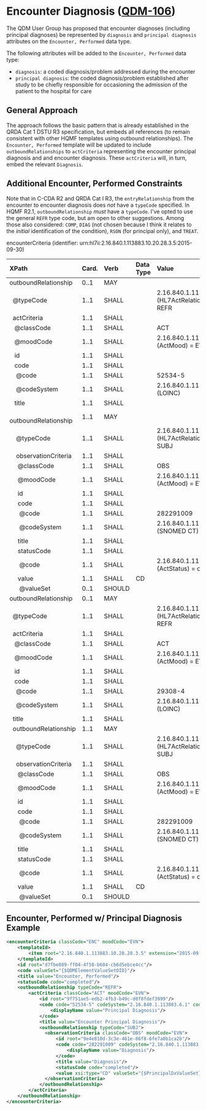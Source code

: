 Encounter Diagnosis ([QDM-106](http://jira.oncprojectracking.org/browse/QDM-106)\)
==================================================================================

The QDM User Group has proposed that encounter diagnoses (including principal diagnoses) be represented by `diagnosis` and `principal diagnosis` attributes on the `Encounter, Performed` data type.

The following attributes will be added to the `Encounter, Performed` data type:

-	`diagnosis`: a coded diagnosis/problem addressed during the encounter
-	`principal diagnosis`: the coded diagnosis/problem established after study to be chiefly responsible for occasioning the admission of the patient to the hospital for care

General Approach
----------------

The approach follows the basic pattern that is already established in the QRDA Cat 1 DSTU R3 specification, but embeds all references (to remain consistent with other HQMF templates using outbound relationships). The `Encounter, Performed` template will be updated to include `outboundRelationships` to `actCriteria` representing the encounter principal diagnosis and and encounter diagnosis. These `actCriteria` will, in turn, embed the relevant `Diagnosis`.

Additional Encounter, Performed Constraints
-------------------------------------------

Note that in C-CDA R2 and QRDA Cat I R3, the `entryRelationship` from the encounter to encounter diagnosis does *not* have a `typeCode` specified. In HQMF R2.1, `outboundRelationship` *must* have a `typeCode`. I've opted to use the general `REFR` type code, but am open to other suggestions. Among those also considered: `COMP`, `DIAG` (not chosen because I think it relates to the *initial* identification of the condition), `RSON` (for principal only), and `TREAT`.

encounterCriteria (identifier: urn:hl7ii:2.16.840.1.113883.10.20.28.3.5:2015-09-30)

| XPath                                      | Card. | Verb   | Data Type | Value                                                    | QDM Attribute          |
|:-------------------------------------------|:------|:-------|:----------|:---------------------------------------------------------|:-----------------------|
| outboundRelationship                       | 0..1  | MAY    |           |                                                          |                        |
| &nbsp; @typeCode                           | 1..1  | SHALL  |           | 2.16.840.1.113883.5.1002 (HL7ActRelationshipType) = REFR |                        |
| &nbsp; actCriteria                         | 1..1  | SHALL  |           |                                                          |                        |
| &nbsp;&nbsp; @classCode                    | 1..1  | SHALL  |           | ACT                                                      |                        |
| &nbsp;&nbsp; @moodCode                     | 1..1  | SHALL  |           | 2.16.840.1.113883.5.1001 (ActMood) = EVN                 |                        |
| &nbsp;&nbsp; id                            | 1..1  | SHALL  |           |                                                          |                        |
| &nbsp;&nbsp; code                          | 1..1  | SHALL  |           |                                                          |                        |
| &nbsp;&nbsp;&nbsp; @code                   | 1..1  | SHALL  |           | 52534-5                                                  |                        |
| &nbsp;&nbsp;&nbsp; @codeSystem             | 1..1  | SHALL  |           | 2.16.840.1.113883.6.1 (LOINC)                            |                        |
| &nbsp;&nbsp; title                         | 1..1  | SHALL  |           |                                                          |                        |
| &nbsp;&nbsp; outboundRelationship          | 1..1  | MAY    |           |                                                          |                        |
| &nbsp;&nbsp;&nbsp; @typeCode               | 1..1  | SHALL  |           | 2.16.840.1.113883.5.1002 (HL7ActRelationshipType) = SUBJ |                        |
| &nbsp;&nbsp;&nbsp; observationCriteria     | 1..1  | SHALL  |           |                                                          |                        |
| &nbsp;&nbsp;&nbsp;&nbsp; @classCode        | 1..1  | SHALL  |           | OBS                                                      |                        |
| &nbsp;&nbsp;&nbsp;&nbsp; @moodCode         | 1..1  | SHALL  |           | 2.16.840.1.113883.5.1001 (ActMood) = EVN                 |                        |
| &nbsp;&nbsp;&nbsp;&nbsp; id                | 1..1  | SHALL  |           |                                                          |                        |
| &nbsp;&nbsp;&nbsp;&nbsp; code              | 1..1  | SHALL  |           |                                                          |                        |
| &nbsp;&nbsp;&nbsp;&nbsp;&nbsp; @code       | 1..1  | SHALL  |           | 282291009                                                |                        |
| &nbsp;&nbsp;&nbsp;&nbsp;&nbsp; @codeSystem | 1..1  | SHALL  |           | 2.16.840.1.113883.6.96 (SNOMED CT)                       |                        |
| &nbsp;&nbsp;&nbsp;&nbsp; title             | 1..1  | SHALL  |           |                                                          |                        |
| &nbsp;&nbsp;&nbsp;&nbsp; statusCode        | 1..1  | SHALL  |           |                                                          |                        |
| &nbsp;&nbsp;&nbsp;&nbsp;&nbsp; @code       | 1..1  | SHALL  |           | 2.16.840.1.113883.5.14 (ActStatus) = completed           |                        |
| &nbsp;&nbsp;&nbsp;&nbsp; value             | 1..1  | SHALL  | CD        |                                                          | principal diagnosis    |
| &nbsp;&nbsp;&nbsp;&nbsp;&nbsp; @valueSet   | 0..1  | SHOULD |           |                                                          | {$PrincipalDxValueSet} |
| outboundRelationship                       | 0..1  | MAY    |           |                                                          |                        |
| &nbsp; @typeCode                           | 1..1  | SHALL  |           | 2.16.840.1.113883.5.1002 (HL7ActRelationshipType) = REFR |                        |
| &nbsp; actCriteria                         | 1..1  | SHALL  |           |                                                          |                        |
| &nbsp;&nbsp; @classCode                    | 1..1  | SHALL  |           | ACT                                                      |                        |
| &nbsp;&nbsp; @moodCode                     | 1..1  | SHALL  |           | 2.16.840.1.113883.5.1001 (ActMood) = EVN                 |                        |
| &nbsp;&nbsp; id                            | 1..1  | SHALL  |           |                                                          |                        |
| &nbsp;&nbsp; code                          | 1..1  | SHALL  |           |                                                          |                        |
| &nbsp;&nbsp;&nbsp; @code                   | 1..1  | SHALL  |           | 29308-4                                                  |                        |
| &nbsp;&nbsp;&nbsp; @codeSystem             | 1..1  | SHALL  |           | 2.16.840.1.113883.6.1 (LOINC)                            |                        |
| &nbsp;&nbsp;title                          | 1..1  | SHALL  |           |                                                          |                        |
| &nbsp;&nbsp;outboundRelationship           | 1..1  | MAY    |           |                                                          |                        |
| &nbsp;&nbsp;&nbsp; @typeCode               | 1..1  | SHALL  |           | 2.16.840.1.113883.5.1002 (HL7ActRelationshipType) = SUBJ |                        |
| &nbsp;&nbsp;&nbsp; observationCriteria     | 1..1  | SHALL  |           |                                                          |                        |
| &nbsp;&nbsp;&nbsp;&nbsp; @classCode        | 1..1  | SHALL  |           | OBS                                                      |                        |
| &nbsp;&nbsp;&nbsp;&nbsp; @moodCode         | 1..1  | SHALL  |           | 2.16.840.1.113883.5.1001 (ActMood) = EVN                 |                        |
| &nbsp;&nbsp;&nbsp;&nbsp; id                | 1..1  | SHALL  |           |                                                          |                        |
| &nbsp;&nbsp;&nbsp;&nbsp; code              | 1..1  | SHALL  |           |                                                          |                        |
| &nbsp;&nbsp;&nbsp;&nbsp;&nbsp; @code       | 1..1  | SHALL  |           | 282291009                                                |                        |
| &nbsp;&nbsp;&nbsp;&nbsp;&nbsp; @codeSystem | 1..1  | SHALL  |           | 2.16.840.1.113883.6.96 (SNOMED CT)                       |                        |
| &nbsp;&nbsp;&nbsp;&nbsp; title             | 1..1  | SHALL  |           |                                                          |                        |
| &nbsp;&nbsp;&nbsp;&nbsp; statusCode        | 1..1  | SHALL  |           |                                                          |                        |
| &nbsp;&nbsp;&nbsp;&nbsp;&nbsp; @code       | 1..1  | SHALL  |           | 2.16.840.1.113883.5.14 (ActStatus) = completed           |                        |
| &nbsp;&nbsp;&nbsp;&nbsp; value             | 1..1  | SHALL  | CD        |                                                          | diagnosis              |
| &nbsp;&nbsp;&nbsp;&nbsp;&nbsp; @valueSet   | 0..1  | SHOULD |           |                                                          | {$DxValueSet}          |

Encounter, Performed w/ Principal Diagnosis Example
---------------------------------------------------

```xml
<encounterCriteria classCode="ENC" moodCode="EVN">
    <templateId>
        <item root="2.16.840.1.113883.10.20.28.3.5" extension="2015-09-30"/>
    </templateId>
    <id root="d7fbe089-ff04-4f58-b604-cb6d5ebce4cc"/>
    <code valueSet="{$QDMElementValueSetOID}"/>
    <title value="Encounter, Performed"/>
    <statusCode code="completed"/>
    <outboundRelationship typeCode="REFR">
        <actCriteria classCode="ACT" moodCode="EVN">
            <id root="9f751ae5-edb2-4fb3-b49c-d0f0fdef3999"/>
            <code code="52534-5" codeSystem="2.16.840.1.113883.6.1" codeSystemName="LOINC">
                <displayName value="Principal Diagnosis"/>
            </code>
            <title value="Encounter Principal Diagnosis"/>
            <outboundRelationship typeCode="SUBJ">
              <observationCriteria classCode="OBS" moodCode="EVN">
                  <id root="9e4e810d-3c3e-461e-86f8-6fe7a0b1ca2b"/>
                  <code code="282291009" codeSystem="2.16.840.1.113883.6.96" codeSystemName="SNOMED CT">
                      <displayName value="Diagnosis"/>
                  </code>
                  <title value="Diagnosis"/>
                  <statusCode code="completed"/>
                  <value xsi:type="CD" valueSet="{$PrincipalDxValueSet}"/>
              </observationCriteria>
            </outboundRelationship>
        </actCriteria>
    </outboundRelationship>
</encounterCriteria>
```
